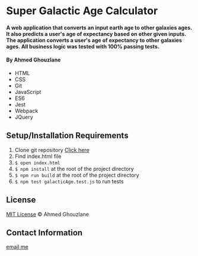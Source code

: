 # Super Galactic Age Calculator

#### A web application that converts an input earth age to other galaxies ages. It also predicts a user's age of expectancy based on other given inputs. The application converts a user's age of expectancy to other galaxies ages. All business logic was tested with 100% passing tests.

#### By Ahmed Ghouzlane

* HTML
* CSS
* Git
* JavaScript
* ES6
* Jest
* Webpack
* JQuery

## Setup/Installation Requirements

1. Clone git repository [Click here](https://github.com/aGhouzlane/my-resort-website.git)
2. Find index.html file
3. `$ open index.html`
4. `$ npm install` at the root of the project directory
5. `$ npm run build` at the root of the project directory
6. `$ npm test galacticAge.test.js` to run tests

## License

[MIT License](https://opensource.org/licenses/MIT)
&copy; Ahmed Ghouzlane

## Contact Information

[email me](mailto:ahmedghouzlane@gmail.com)